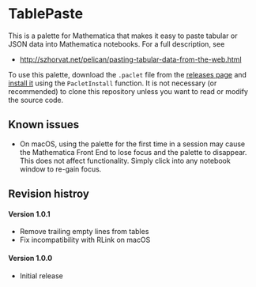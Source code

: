 # TablePaste

This is a palette for Mathematica that makes it easy to paste tabular or JSON data into Mathematica notebooks.  For a full description, see

 * http://szhorvat.net/pelican/pasting-tabular-data-from-the-web.html

To use this palette, download the `.paclet` file from the [releases page][1] and [install it][2] using the `PacletInstall` function.  It is not necessary (or recommended) to clone this repository unless you want to read or modify the source code.

## Known issues

 - On macOS, using the palette for the first time in a session may cause the Mathematica Front End to lose focus and the palette to disappear. This does not affect functionality. Simply click into any notebook window to re-gain focus.

## Revision histroy

#### Version 1.0.1

 - Remove trailing empty lines from tables
 - Fix incompatibility with RLink on macOS

#### Version 1.0.0

 - Initial release

 [1]: https://github.com/szhorvat/TablePaste/releases
 [2]: http://mathematica.stackexchange.com/q/141887/12
